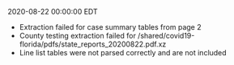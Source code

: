 2020-08-22 00:00:00 EDT


- Extraction failed for case summary tables from page 2
- County testing extraction failed for /shared/covid19-florida/pdfs/state_reports_20200822.pdf.xz
- Line list tables were not parsed correctly and are not included
